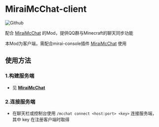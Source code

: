 # MiraiMcChat-client
![Github](https://img.shields.io/badge/Author-Prasyb-blue)  

配合 [MiraiMcChat](https://github.com/Prasyb/miraimcchat) 的Mod，提供QQ群与Minecraft的聊天同步功能

本Mod为客户端，需配合mirai-console插件 [MiraiMcChat](https://github.com/Prasyb/miraimcchat) 使用

## 使用方法

### 1.构建服务端

- 见 **[MiraiMcChat](https://github.com/Prasyb/miraimcchat)**

### 2.连接服务端

- 在聊天栏或控制台使用 `/mcchat connect <host:port> <key>` 连接服务端，其中 key 在注册客户端时取得

